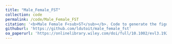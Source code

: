```yaml
---
title: "Male_Female_FST"
collection: code
permalink: /code/Male_Female_FST
citation: '<b>Male Female F<sub>ST</sub></b>. Code to generate the figures in <i>Ruzicka, Dutoit et al. 2020,</i> (https://onlinelibrary.wiley.com/doi/full/10.1002/evl3.192). This repositiory contains useful code for generating male-female F<sub>ST</sub> from allele frequencies and the theoretical null distribution of Male \| Female F<sub>ST</sub>.'
githuburl: 'https://github.com/ldutoit/male_female_fst'
oa_paperurl: 'https://onlinelibrary.wiley.com/doi/full/10.1002/evl3.192/'
---
```

